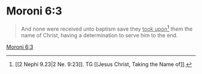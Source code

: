 # Moroni 6:3

> And none were received unto baptism save they <u>took upon</u>[^a] them the name of Christ, having a determination to serve him to the end.

[Moroni 6:3](https://www.churchofjesuschrist.org/study/scriptures/bofm/moro/6?lang=eng&id=p3#p3)


[^a]: [[2 Nephi 9.23|2 Ne. 9:23]]. TG [[Jesus Christ, Taking the Name of]].
